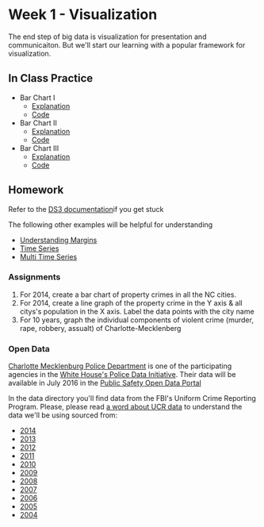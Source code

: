
# Week 1 - Visualization

The end step of big data is visualization for presentation and communicaiton. 
But we'll start our learning with a popular framework for visualization.

## In Class Practice

- Bar Chart I
  - [Explanation](https://bost.ocks.org/mike/bar/)
  - [Code](https://bl.ocks.org/mbostock/7322386)
- Bar Chart II
  - [Explanation](https://bost.ocks.org/mike/bar/2/)
  - [Code](https://bl.ocks.org/mbostock/7341714)
- Bar Chart III
  - [Explanation](https://bost.ocks.org/mike/bar/3/) 
  - [Code](https://bl.ocks.org/mbostock/3885304)

## Homework

Refer to the [DS3 documentation](https://github.com/d3/d3/wiki/API-Reference)if you get stuck

The following other examples will be helpful for understanding 

- [Understanding Margins](http://bl.ocks.org/mbostock/3019563)
- [Time Series](https://bl.ocks.org/mbostock/3883245)
- [Multi Time Series](https://bl.ocks.org/mbostock/3884955)

### Assignments
1. For 2014, create a bar chart of property crimes in all the NC cities.
2. For 2014, create a line graph of the property crime in the Y axis & all citys's population in the X axis. Label the data points with the city name
3. For 10 years, graph the individual components of violent crime (murder, rape, robbery, assualt) of Charlotte-Mecklenberg

### Open Data

[Charlotte Mecklenburg Police Department](http://cmpd.org) is one of the participating agencies in the [White House's Police Data Initiative](https://www.whitehouse.gov/blog/2015/05/18/launching-police-data-initiative). Their data will be available in July 2016 in the [Public Safety Open Data Portal](http://publicsafetydataportal.org/participating-agencies/)

In the data directory you'll find data from the FBI's Uniform Crime Reporting Program. Please, please read [a word about UCR data](https://www.fbi.gov/about-us/cjis/ucr/word) to understand the data we'll be using sourced from:

- [2014](https://www.fbi.gov/about-us/cjis/ucr/crime-in-the-u.s/2014/crime-in-the-u.s.-2014/tables/table-8/table-8-by-state/Table_8_Offenses_Known_to_Law_Enforcement_by_North_Carolina_by_City_2014.xls)
- [2013](https://www.fbi.gov/about-us/cjis/ucr/crime-in-the-u.s/2013/crime-in-the-u.s.-2013/tables/table-8/table-8-state-cuts/table_8_offenses_known_to_law_enforcement_north_carolina_by_city_2013.xls)
- [2012](https://www.fbi.gov/about-us/cjis/ucr/crime-in-the-u.s/2012/crime-in-the-u.s.-2012/tables/8tabledatadecpdf/table-8-state-cuts/table_8_offenses_known_to_law_enforcement_by_north_carolina_by_city_2012.xls)
- [2011](https://www.fbi.gov/about-us/cjis/ucr/crime-in-the-u.s/2011/crime-in-the-u.s.-2011/tables/table_8_offenses_known_to_law_enforcement_by_state_by_city_2011.xls/view)
- [2010](https://www.fbi.gov/about-us/cjis/ucr/crime-in-the-u.s/2010/crime-in-the-u.s.-2010/tables/table-8/10tbl08nc.xls)
- [2009](https://www2.fbi.gov/ucr/cius2009/data/table_08_nc.html)
- [2008](https://www2.fbi.gov/ucr/cius2008/data/table_08_nc.html)
- [2007](https://www2.fbi.gov/ucr/cius2007/data/table_08_nc.html)
- [2006](https://www2.fbi.gov/ucr/cius2006/data/table_08_nc.html)
- [2005](https://www2.fbi.gov/ucr/05cius/data/table_08_nc.html)
- [2004](https://www2.fbi.gov/ucr/cius_04/offenses_reported/offense_tabulations/table_08.html#nc)
